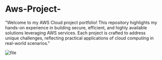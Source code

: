 # Aws-Project-
"Welcome to my AWS Cloud project portfolio! This repository highlights my hands-on experience in building secure, efficient, and highly available solutions leveraging AWS services. Each project is crafted to address unique challenges, reflecting practical applications of cloud computing in real-world scenarios."

![file](https://github.com/user-attachments/assets/57c91342-7053-47f3-a6ff-8acd9fbb5379)
